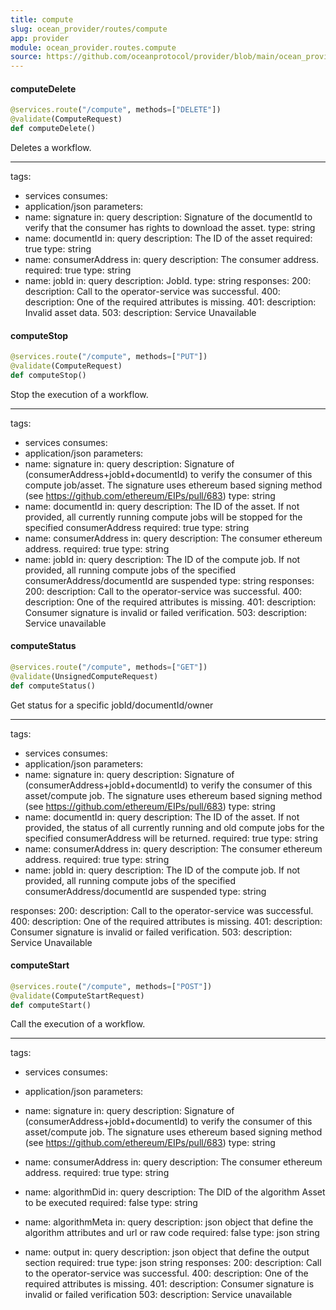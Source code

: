 ```yaml
---
title: compute
slug: ocean_provider/routes/compute
app: provider
module: ocean_provider.routes.compute
source: https://github.com/oceanprotocol/provider/blob/main/ocean_provider/routes/compute.py
---
```

#### computeDelete

```python
@services.route("/compute", methods=["DELETE"])
@validate(ComputeRequest)
def computeDelete()
```

Deletes a workflow.

---
tags:
  - services
consumes:
  - application/json
parameters:
  - name: signature
    in: query
    description: Signature of the documentId to verify that the consumer has rights to download the asset.
    type: string
  - name: documentId
    in: query
    description: The ID of the asset
    required: true
    type: string
  - name: consumerAddress
    in: query
    description: The consumer address.
    required: true
    type: string
  - name: jobId
    in: query
    description: JobId.
    type: string
responses:
  200:
    description: Call to the operator-service was successful.
  400:
    description: One of the required attributes is missing.
  401:
    description: Invalid asset data.
  503:
    description: Service Unavailable

#### computeStop

```python
@services.route("/compute", methods=["PUT"])
@validate(ComputeRequest)
def computeStop()
```

Stop the execution of a workflow.

---
tags:
  - services
consumes:
  - application/json
parameters:
  - name: signature
    in: query
    description: Signature of (consumerAddress+jobId+documentId) to verify the consumer of
        this compute job/asset. The signature uses ethereum based signing method
        (see https://github.com/ethereum/EIPs/pull/683)
    type: string
  - name: documentId
    in: query
    description: The ID of the asset. If not provided, all currently running compute
        jobs will be stopped for the specified consumerAddress
    required: true
    type: string
  - name: consumerAddress
    in: query
    description: The consumer ethereum address.
    required: true
    type: string
  - name: jobId
    in: query
    description: The ID of the compute job. If not provided, all running compute jobs of
        the specified consumerAddress/documentId are suspended
    type: string
responses:
  200:
    description: Call to the operator-service was successful.
  400:
    description: One of the required attributes is missing.
  401:
    description: Consumer signature is invalid or failed verification.
  503:
    description: Service unavailable

#### computeStatus

```python
@services.route("/compute", methods=["GET"])
@validate(UnsignedComputeRequest)
def computeStatus()
```

Get status for a specific jobId/documentId/owner

---
tags:
  - services
consumes:
  - application/json
parameters:
  - name: signature
    in: query
    description: Signature of (consumerAddress+jobId+documentId) to verify the consumer of
        this asset/compute job. The signature uses ethereum based signing method
        (see https://github.com/ethereum/EIPs/pull/683)
    type: string
  - name: documentId
    in: query
    description: The ID of the asset. If not provided, the status of all
        currently running and old compute jobs for the specified consumerAddress will be returned.
    required: true
    type: string
  - name: consumerAddress
    in: query
    description: The consumer ethereum address.
    required: true
    type: string
  - name: jobId
    in: query
    description: The ID of the compute job. If not provided, all running compute jobs of
        the specified consumerAddress/documentId are suspended
    type: string

responses:
  200:
    description: Call to the operator-service was successful.
  400:
    description: One of the required attributes is missing.
  401:
    description: Consumer signature is invalid or failed verification.
  503:
    description: Service Unavailable

#### computeStart

```python
@services.route("/compute", methods=["POST"])
@validate(ComputeStartRequest)
def computeStart()
```

Call the execution of a workflow.

---
tags:
  - services
consumes:
  - application/json
parameters:
  - name: signature
    in: query
    description: Signature of (consumerAddress+jobId+documentId) to verify the consumer of
        this asset/compute job. The signature uses ethereum based signing method
        (see https://github.com/ethereum/EIPs/pull/683)
    type: string
  - name: consumerAddress
    in: query
    description: The consumer ethereum address.
    required: true
    type: string

  - name: algorithmDid
    in: query
    description: The DID of the algorithm Asset to be executed
    required: false
    type: string
  - name: algorithmMeta
    in: query
    description: json object that define the algorithm attributes and url or raw code
    required: false
    type: json string
  - name: output
    in: query
    description: json object that define the output section
    required: true
    type: json string
responses:
  200:
    description: Call to the operator-service was successful.
  400:
    description: One of the required attributes is missing.
  401:
    description: Consumer signature is invalid or failed verification
  503:
    description: Service unavailable

